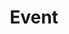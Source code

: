 ---
title: Event
event_title: 월례 청년집회
event_date: 2018-08-11
event_date_end:
event_time: 오전 10:00 - 오후 2:00
event_location: 플러싱 모임
---